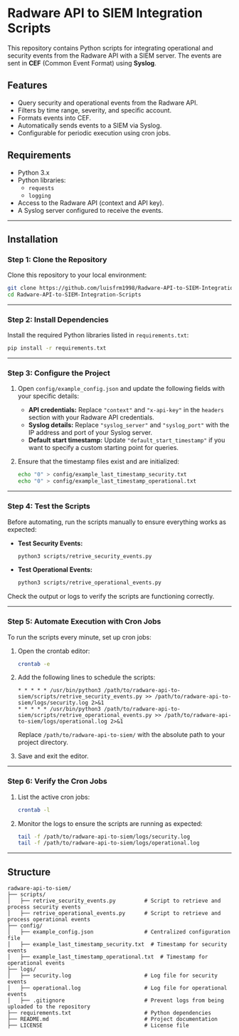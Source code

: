 # Radware API to SIEM Integration Scripts

This repository contains Python scripts for integrating operational and security events from the Radware API with a SIEM server. The events are sent in **CEF** (Common Event Format) using **Syslog**.

## Features

- Query security and operational events from the Radware API.
- Filters by time range, severity, and specific account.
- Formats events into CEF.
- Automatically sends events to a SIEM via Syslog.
- Configurable for periodic execution using cron jobs.

## Requirements

- Python 3.x
- Python libraries:
  - `requests`
  - `logging`
- Access to the Radware API (context and API key).
- A Syslog server configured to receive the events.

---

## Installation

### Step 1: Clone the Repository

Clone this repository to your local environment:

```bash
git clone https://github.com/luisfrm1998/Radware-API-to-SIEM-Integration-Scripts
cd Radware-API-to-SIEM-Integration-Scripts
```

---

### Step 2: Install Dependencies

Install the required Python libraries listed in `requirements.txt`:

```bash
pip install -r requirements.txt
```

---

### Step 3: Configure the Project

1. Open `config/example_config.json` and update the following fields with your specific details:
   - **API credentials:** Replace `"context"` and `"x-api-key"` in the `headers` section with your Radware API credentials.
   - **Syslog details:** Replace `"syslog_server"` and `"syslog_port"` with the IP address and port of your Syslog server.
   - **Default start timestamp:** Update `"default_start_timestamp"` if you want to specify a custom starting point for queries.

2. Ensure that the timestamp files exist and are initialized:
   ```bash
   echo "0" > config/example_last_timestamp_security.txt
   echo "0" > config/example_last_timestamp_operational.txt
   ```

---

### Step 4: Test the Scripts

Before automating, run the scripts manually to ensure everything works as expected:

- **Test Security Events:**
  ```bash
  python3 scripts/retrive_security_events.py
  ```

- **Test Operational Events:**
  ```bash
  python3 scripts/retrive_operational_events.py
  ```

Check the output or logs to verify the scripts are functioning correctly.

---

### Step 5: Automate Execution with Cron Jobs

To run the scripts every minute, set up cron jobs:

1. Open the crontab editor:
   ```bash
   crontab -e
   ```

2. Add the following lines to schedule the scripts:

   ```plaintext
   * * * * * /usr/bin/python3 /path/to/radware-api-to-siem/scripts/retrive_security_events.py >> /path/to/radware-api-to-siem/logs/security.log 2>&1
   * * * * * /usr/bin/python3 /path/to/radware-api-to-siem/scripts/retrive_operational_events.py >> /path/to/radware-api-to-siem/logs/operational.log 2>&1
   ```

   Replace `/path/to/radware-api-to-siem/` with the absolute path to your project directory.

3. Save and exit the editor.

---

### Step 6: Verify the Cron Jobs

1. List the active cron jobs:
   ```bash
   crontab -l
   ```

2. Monitor the logs to ensure the scripts are running as expected:
   ```bash
   tail -f /path/to/radware-api-to-siem/logs/security.log
   tail -f /path/to/radware-api-to-siem/logs/operational.log
   ```
 
---

## Structure

```plaintext
radware-api-to-siem/
├── scripts/
│   ├── retrive_security_events.py         # Script to retrieve and process security events
│   ├── retrive_operational_events.py      # Script to retrieve and process operational events
├── config/
│   ├── example_config.json                # Centralized configuration file
│   ├── example_last_timestamp_security.txt  # Timestamp for security events
│   ├── example_last_timestamp_operational.txt  # Timestamp for operational events
├── logs/
│   ├── security.log                       # Log file for security events
│   ├── operational.log                    # Log file for operational events
│   ├── .gitignore                         # Prevent logs from being uploaded to the repository
├── requirements.txt                       # Python dependencies
├── README.md                              # Project documentation
├── LICENSE                                # License file

